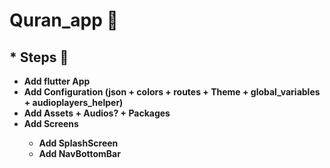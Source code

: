 # Quran_app 📌

## \* Steps 🐾

- <b> Add flutter App
- <b> Add Configuration (json + colors + routes + Theme + global_variables + audioplayers_helper)
- <b> Add Assets + Audios? + Packages
- <b> Add Screens
  - <b> Add SplashScreen
  - <b> Add NavBottomBar
